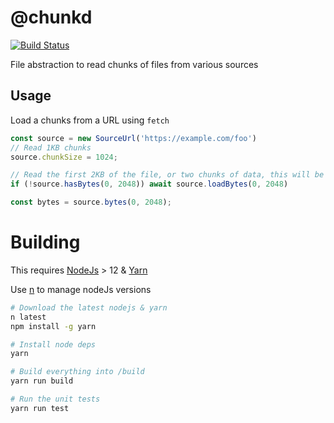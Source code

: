 # @chunkd

[![Build Status](https://github.com/blacha/chunkd/workflows/Main/badge.svg)](https://github.com/blacha/chunkd/actions)


File abstraction to read chunks of files from various sources

## Usage

Load a chunks from a URL using `fetch`

```typescript
const source = new SourceUrl('https://example.com/foo')
// Read 1KB chunks
source.chunkSize = 1024;

// Read the first 2KB of the file, or two chunks of data, this will be one HTTP Range requests
if (!source.hasBytes(0, 2048)) await source.loadBytes(0, 2048)

const bytes = source.bytes(0, 2048);
```


# Building

This requires [NodeJs](https://nodejs.org/en/) > 12 & [Yarn](https://yarnpkg.com/en/)

Use [n](https://github.com/tj/n) to manage nodeJs versions

```bash
# Download the latest nodejs & yarn
n latest
npm install -g yarn

# Install node deps
yarn

# Build everything into /build
yarn run build

# Run the unit tests
yarn run test
```
